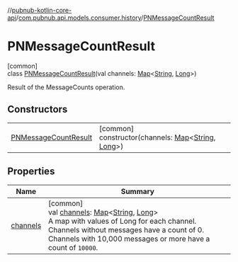 //[pubnub-kotlin-core-api](../../../index.md)/[com.pubnub.api.models.consumer.history](../index.md)/[PNMessageCountResult](index.md)

# PNMessageCountResult

[common]\
class [PNMessageCountResult](index.md)(val channels: [Map](https://kotlinlang.org/api/core/kotlin-stdlib/kotlin.collections/-map/index.html)&lt;[String](https://kotlinlang.org/api/core/kotlin-stdlib/kotlin/-string/index.html), [Long](https://kotlinlang.org/api/core/kotlin-stdlib/kotlin/-long/index.html)&gt;)

Result of the MessageCounts operation.

## Constructors

| | |
|---|---|
| [PNMessageCountResult](-p-n-message-count-result.md) | [common]<br>constructor(channels: [Map](https://kotlinlang.org/api/core/kotlin-stdlib/kotlin.collections/-map/index.html)&lt;[String](https://kotlinlang.org/api/core/kotlin-stdlib/kotlin/-string/index.html), [Long](https://kotlinlang.org/api/core/kotlin-stdlib/kotlin/-long/index.html)&gt;) |

## Properties

| Name | Summary |
|---|---|
| [channels](channels.md) | [common]<br>val [channels](channels.md): [Map](https://kotlinlang.org/api/core/kotlin-stdlib/kotlin.collections/-map/index.html)&lt;[String](https://kotlinlang.org/api/core/kotlin-stdlib/kotlin/-string/index.html), [Long](https://kotlinlang.org/api/core/kotlin-stdlib/kotlin/-long/index.html)&gt;<br>A map with values of Long for each channel. Channels without messages have a count of 0. Channels with 10,000 messages or more have a count of `10000`. |
